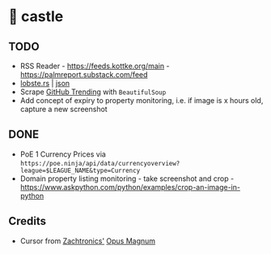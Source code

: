 # 🏰 castle

## TODO

* RSS Reader - https://feeds.kottke.org/main - https://palmreport.substack.com/feed
* [lobste.rs](https://lobste.rs/) | [json](https://lobste.rs/hottest.json)
* Scrape [GitHub Trending](https://github.com/trending) with `BeautifulSoup`
* Add concept of expiry to property monitoring, i.e. if image is x hours old, capture a new screenshot

## DONE

* PoE 1 Currency Prices via `https://poe.ninja/api/data/currencyoverview?league=$LEAGUE_NAME&type=Currency`
* Domain property listing monitoring - take screenshot and crop - https://www.askpython.com/python/examples/crop-an-image-in-python

## Credits

* Cursor from [Zachtronics'](https://www.zachtronics.com/) [Opus Magnum](https://www.zachtronics.com/opus-magnum/)